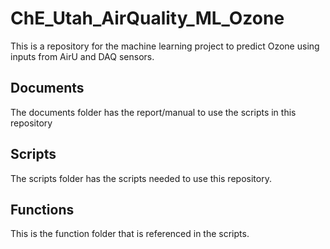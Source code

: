 # ChE_Utah_AirQuality_ML_Ozone

This is a repository for the machine learning project to predict Ozone using inputs from AirU and DAQ sensors.

## Documents

The documents folder has the report/manual to use the scripts in this repository

## Scripts

The scripts folder has the scripts needed to use this repository.

## Functions

This is the function folder that is referenced in the scripts. 
